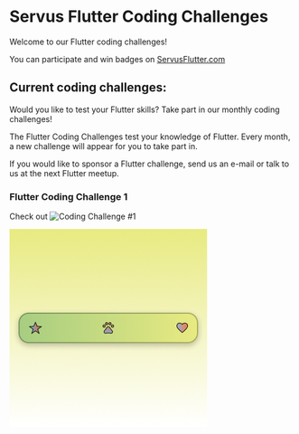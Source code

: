 # Servus Flutter Coding Challenges

Welcome to our Flutter coding challenges!

You can participate and win badges on [ServusFlutter.com](https://www.servusflutter.com)

## Current coding challenges:

Would you like to test your Flutter skills? Take part in our monthly coding challenges!

The Flutter Coding Challenges test your knowledge of Flutter. Every month, a new challenge will
appear for you to take part in.

If you would like to sponsor a Flutter challenge, send us an e-mail or talk to us at the next
Flutter meetup.

### Flutter Coding Challenge 1

Check out ![Coding Challenge #1](coding_challenge_1)

![Coding Cchallenge 1](coding_challenge_1/.readme-images/coding_challenge_1.png)
